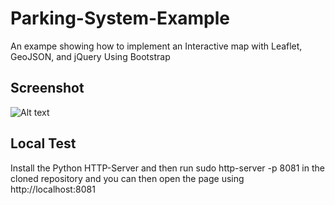 # Parking-System-Example
An exampe showing how to implement an Interactive map with Leaflet, GeoJSON, and jQuery Using Bootstrap

## Screenshot

![Alt text](images/screenshot.png?raw=true "Title")

## Local Test
Install the Python HTTP-Server and then run sudo http-server -p 8081 in the cloned repository and you can then open the page using http://localhost:8081
